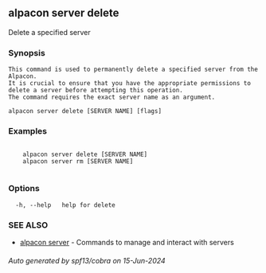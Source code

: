 ## alpacon server delete

Delete a specified server

### Synopsis


	This command is used to permanently delete a specified server from the Alpacon. 
	It is crucial to ensure that you have the appropriate permissions to delete a server before attempting this operation. 
	The command requires the exact server name as an argument.
	

```
alpacon server delete [SERVER NAME] [flags]
```

### Examples

```
 
	alpacon server delete [SERVER NAME]	
	alpacon server rm [SERVER NAME]
	
```

### Options

```
  -h, --help   help for delete
```

### SEE ALSO

* [alpacon server](alpacon_server.md)	 - Commands to manage and interact with servers

###### Auto generated by spf13/cobra on 15-Jun-2024
